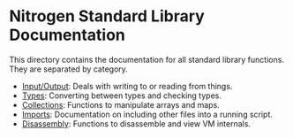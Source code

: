 # Nitrogen Standard Library Documentation

This directory contains the documentation for all standard library functions. They are separated by category.

- [Input/Output](io.md): Deals with writing to or reading from things.
- [Types](types.md): Converting between types and checking types.
- [Collections](collections.md): Functions to manipulate arrays and maps.
- [Imports](imports.md): Documentation on including other files into a running script.
- [Disassembly](dis.md): Functions to disassemble and view VM internals.
